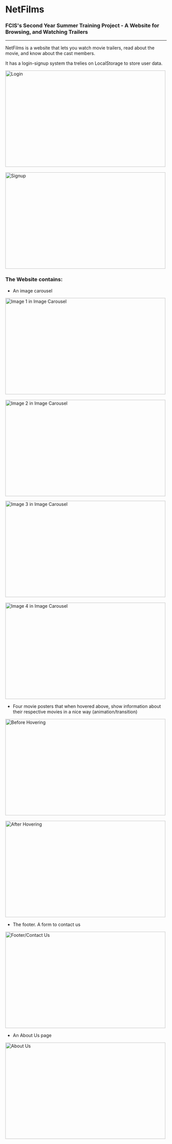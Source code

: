 # NetFilms
### FCIS's Second Year Summer Training Project - A Website for Browsing, and Watching Trailers
---
NetFilms is a website that lets you watch movie trailers, read about the movie, and know about the cast members.

It has a login-signup system tha trelies on LocalStorage to store user data.

<img src="https://github.com/Amr-Wael-Dev/NetFilms/blob/main/Resources/9.jpg" alt="Login" title="Login" width="500" height="300">&nbsp;&nbsp;<img src="https://github.com/Amr-Wael-Dev/NetFilms/blob/main/Resources/10.jpg" alt="Signup" title="Signup" width="500" height="300">

### The Website contains:
- An image carousel

<img src="https://github.com/Amr-Wael-Dev/NetFilms/blob/main/Resources/1.jpg" alt="Image 1 in Image Carousel" title="Image 1 in Image Carousel" width="500" height="300">&nbsp;&nbsp;<img src="https://github.com/Amr-Wael-Dev/NetFilms/blob/main/Resources/2.jpg" alt="Image 2 in Image Carousel" title="Image 2 in Image Carousel" width="500" height="300">

<img src="https://github.com/Amr-Wael-Dev/NetFilms/blob/main/Resources/3.jpg" alt="Image 3 in Image Carousel" title="Image 3 in Image Carousel" width="500" height="300">&nbsp;&nbsp;<img src="https://github.com/Amr-Wael-Dev/NetFilms/blob/main/Resources/4.jpg" alt="Image 4 in Image Carousel" title="Image 4 in Image Carousel" width="500" height="300">

- Four movie posters that when hovered above, show information about their respective movies in a nice way (animation/transition)

<img src="https://github.com/Amr-Wael-Dev/NetFilms/blob/main/Resources/5.jpg" alt="Before Hovering" title="Before Hovering" width="500" height="300">&nbsp;&nbsp;<img src="https://github.com/Amr-Wael-Dev/NetFilms/blob/main/Resources/6.jpg" alt="After Hovering" title="After Hovering" width="500" height="300">

- The footer. A form to contact us

<img src="https://github.com/Amr-Wael-Dev/NetFilms/blob/main/Resources/7.jpg" alt="Footer/Contact Us" title="Footer/Contact Us" width="500" height="300">

- An About Us page

<img src="https://github.com/Amr-Wael-Dev/NetFilms/blob/main/Resources/8.jpg" alt="About Us" title="About Us" width="500" height="300">
